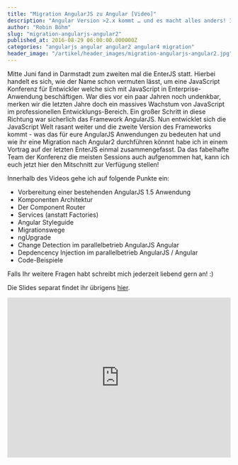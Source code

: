```yaml
---
title: "Migration AngularJS zu Angular [Video]"
description: "Angular Version >2.x kommt … und es macht alles anders! Ist das wirklich so? Was hat das für meine Anwendung zu bedeuten? Mehr darüber in diesem Artikel!"
author: "Robin Böhm"
slug: "migration-angularjs-angular2"
published_at: 2016-08-29 06:00:00.000000Z
categories: "angularjs angular angular2 angular4 migration"
header_image: "/artikel/header_images/migration-angularjs-angular2.jpg"
---
```


Mitte Juni fand in Darmstadt zum zweiten mal die EnterJS statt. Hierbei handelt es sich, wie der Name schon vermuten lässt, um eine JavaScript Konferenz für Entwickler welche sich mit JavaScript in Enterprise-Anwendung beschäftigen. War dies vor ein paar Jahren noch undenkbar, merken wir die letzten Jahre doch ein massives Wachstum von JavaScript im professionellen Entwicklungs-Bereich. Ein großer Schritt in diese Richtung war sicherlich das Framework AngularJS. Nun entwicklet sich die JavaScript Welt rasant weiter und die zweite Version des Frameworks kommt - was das für eure AngularJS Anwendungen zu bedeuten hat und wie ihr eine Migration nach Angular2 durchführen könnnt habe ich in einem Vortrag auf der letzten EnterJS einmal zusammengefasst. Da das fabelhafte Team der Konferenz die meisten Sessions auch aufgenommen hat, kann ich euch jetzt hier den Mitschnitt zur Verfügung stellen!

Innerhalb des Videos gehe ich auf folgende Punkte ein:

* Vorbereitung einer bestehenden AngularJS 1.5 Anwendung
* Komponenten Architektur
* Der Component Router
* Services (anstatt Factories)
* Angular Styleguide
* Migrationswege
* ngUpgrade
* Change Detection im parallelbetrieb AngularJS Angular
* Depdencency Injection im parallelbetrieb AngularJS / Angular
* Code-Beispiele


Falls Ihr weitere Fragen habt schreibt mich jederzeit liebend gern an! :)


Die Slides separat findet ihr übrigens <a href="https://docs.google.com/presentation/d/1Imu7RE7gS_e3I5YzWCkKfQggvMaB1EZHKQMGgjnubOU/edit?usp=sharing" target="_blank">hier</a>.


<iframe src="https://player.vimeo.com/video/172696386" width="100%" height="360" frameborder="0" webkitallowfullscreen mozallowfullscreen allowfullscreen></iframe>


